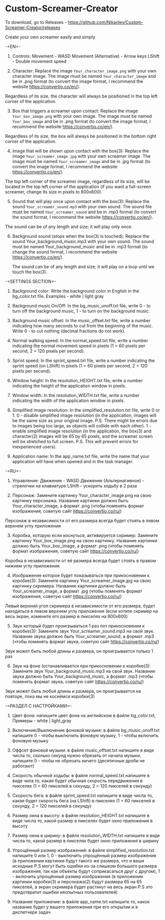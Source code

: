 # Custom-Screamer-Creator

To download, go to Releases - https://github.com/Nikanlev/Custom-Screamer-Creator/releases

Create your own screamer easily and simply

-=EN=-
1. Controls:
Movement - WASD
Movement (Alternative) - Arrow keys
LShift - Double movement speed

2. Character:
Replace the image `Your_character_image.png` with your own character image. The image must be named `Your_character_image` and be in .png format (to convert the image format, I recommend the website https://convertio.co/en/).

Regardless of its size, the character will always be positioned in the top left corner of the application.

3. Box that triggers a screamer upon contact:
Replace the image `Your_box_image.png` with your own image. The image must be named `Your_box_image` and be in .png format (to convert the image format, I recommend the website https://convertio.co/en/).

Regardless of its size, the box will always be positioned in the bottom right corner of the application.

4. Image that will be shown upon contact with the box(3):
Replace the image `Your_screamer_image.jpg` with your own screamer image. The image must be named `Your_screamer_image` and be in .jpg format (to convert the image format, I recommend the website https://convertio.co/en/).

The top left corner of the screamer image, regardless of its size, will be located in the top left corner of the application (if you want a full-screen screamer, change its size in pixels to 800x600).

5. Sound that will play once upon contact with the box(3):
Replace the sound `Your_screamer_sound.mp3` with your own sound. The sound file must be named `Your_screamer_sound` and be in .mp3 format (to convert the sound format, I recommend the website https://convertio.co/en/).

The sound can be of any length and size; it will play only once.

6. Background sound (stops when the box(3) is touched):
   Replace the sound Your_background_music.mp3 with your own sound. The sound must be named Your_background_music and be in .mp3 format (to change the sound format, I recommend the website https://convertio.co/en/).

   The sound can be of any length and size; it will play on a loop until we touch the box(3).

-=SETTINGS SECTION=-
1.  Background color: Write the background color in English in the bg_color.txt file.
    Examples - white | light gray

2.  Background music On/Off: In the bg_music_onoff.txt file, write 0 - to turn off the background music, 1 - to turn on the background music.

3.  Background music offset: In the music_offset.txt file, write a number indicating how many seconds to cut from the beginning of the music. Write 0 - to cut nothing (decimal fractions do not work).

4.  Normal walking speed: In the normal_speed.txt file, write a number indicating the normal movement speed in pixels (1 = 60 pixels per second, 2 = 120 pixels per second).

5.  Sprint speed: In the sprint_speed.txt file, write a number indicating the sprint speed (on LShift) in pixels (1 = 60 pixels per second, 2 = 120 pixels per second).

6.  Window height: In the resolution_HEIGHT.txt file, write a number indicating the height of the application window in pixels.

7.  Window width: In the resolution_WIDTH.txt file, write a number indicating the width of the application window in pixels.

8.  Simplified image resolution: In the simplified_resolution.txt file, write 0 or 1. 0 - disable simplified image resolution (in the application, images will be the same size as your original image. P.S. There might be errors due to images being too large, as objects will collide with each other). 1 - enable simplified image resolution (in the application, the box(3) and character(2) images will be 65 by 65 pixels, and the screamer screen will be stretched to full screen. P.S. This will prevent errors for inexperienced users).

9.  Application name: In the app_name.txt file, write the name that your application will have when opened and in the task manager.





-=RU=-
1. Управление:
Движение - WASD
Движение (Альтернативное) - стрелочки на клавиатуре
LShift - ускорить ходьбу в 2 раза

2. Персонаж:
Замените картинку Your_character_image.png на свою картинку персонажа. Название картинки должно быть Your_character_image, а формат .png (чтобы поменять формат изображения, советую сайт https://convertio.co/ru/)

Персонаж в независимости от его размера всегда будет стоять в левом верхнем углу приложения

3. Коробка, которую если коснуться, активируется скример:
Замените картинку Your_box_image.png на свою картинку. Название картинки должно быть Your_box_image, а формат .png (чтобы поменять формат изображения, советую сайт https://convertio.co/ru/)

Коробка в независимости от её размера всегда будет стоять в правом нижнем углу приложения

4. Изображение которое будет показываться при прикосновении к коробке(3):
Замените картинку Your_screamer_image.jpg на свою картинку скримера. Название картинки должно быть Your_screamer_image, а формат .jpg (чтобы поменять формат изображения, советую сайт https://convertio.co/ru/)

Левый верхний угол скримера в независимости от его размера, будет находиться в левом верхнем углу приложения (если хотите скример на весь экран, измените его размер в пикселях на 800x600)

5. Звук который будет проигрываться 1 раз пот прикосновении к коробке(3):
Замените звук Your_screamer_sound.mp3 на свой звук. Название звука должно быть Your_screamer_sound, а формат .mp3 (чтобы поменять формат звука, советую сайт https://convertio.co/ru/)

Звук может быть любой длины и размера, он проигрывается только 1 раз

6. Звук на фоне (останавливается при прикосновении к коробке(3):
Замените звук Your_background_music.mp3 на свой звук. Название звука должно быть Your_background_music, а формат .mp3 (чтобы поменять формат звука, советую сайт https://convertio.co/ru/)

Звук может быть любой длины и размера, он проигрывается на повторе, пока мы не коснёмся коробки(3)

-=РАЗДЕЛ С НАСТРОЙКАМИ=-
1. Цвет фона: напишите цвет фона на английском в файле bg_color.txt,
Примеры - white | light_gray

2. Включение/Выключение фоновой музыке: в файле bg_music_onoff.txt напишите 0 - чтобы выключить фоновую музыку, 1 - чтобы включить фоновую музыку

3. Оффсет фоновой музыки: в файле music_offset.txt напишите в виде числа то, сколько секунд нужно обрезать от начала музыки, напишите 0 - чтобы не обрезать ничего (десятичные дроби не работают)

4. Скорость обычной ходьбы: в файле normal_speed.txt напишите в виде чила то, какая будет обычная скорость передвижения в пикселях (1 = 60 пикселей в секунду, 2 = 120 пикселей в секунду)

5. Скорость бега: в файле sprint_speed.txt напишите в виде числа то, какая будет скорость бега (на LShift) в пикселях (1 = 60 пикселей в секунду, 2 = 120 пикселей в секунду)

6. Размер окна в высоту: в файле resolution_HEIGHT.txt напишите в виде числа то, какой размер в пикселях будет окно приложения в высоту

7. Размер окна в ширину: в файле resolution_WIDTH.txt напишите в виде числа то, какой размер в пикселях будет окно приложения в ширину

8. Упрощённый размер изображений: в файле simplified_resolution.txt напишите 0 или 1, 0 - выключить упрощённый размер изображения (в приложении картинки будут такого же размера, что и ваши исходные P.S могут быть ошибки из-за слишком большого размера изображения, так как объекты будут соприкасаться друг с другом), 1 - включить упрощённый размер изображения (в приложении картинки коробки(3) и персонажа(2) будут размера 65 на 65 пикселей, а экран скримера будет растянут на весь экран P.S это предотвратит ошибки неопытных пользователей)

9. Название приложение: в файле app_name.txt напишите то, какое название будет у вашего приложения при его открытии и в диспетчере задач
